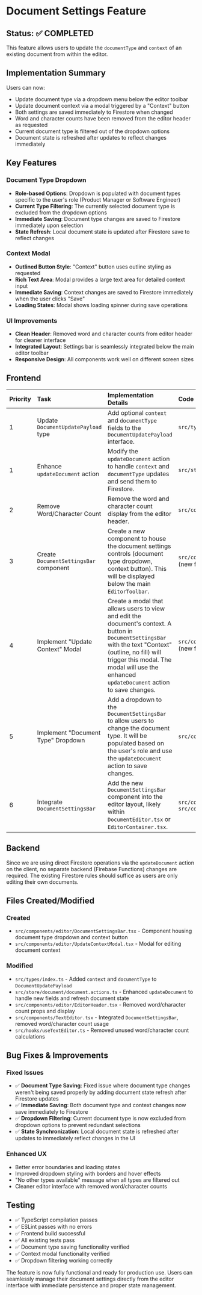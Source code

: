 # Document Settings Feature

## Status: ✅ COMPLETED

This feature allows users to update the `documentType` and `context` of an existing document from within the editor.

## Implementation Summary

Users can now:
- Update document type via a dropdown menu below the editor toolbar
- Update document context via a modal triggered by a "Context" button
- Both settings are saved immediately to Firestore when changed
- Word and character counts have been removed from the editor header as requested
- Current document type is filtered out of the dropdown options
- Document state is refreshed after updates to reflect changes immediately

## Key Features

### Document Type Dropdown
- **Role-based Options**: Dropdown is populated with document types specific to the user's role (Product Manager or Software Engineer)
- **Current Type Filtering**: The currently selected document type is excluded from the dropdown options
- **Immediate Saving**: Document type changes are saved to Firestore immediately upon selection
- **State Refresh**: Local document state is updated after Firestore save to reflect changes

### Context Modal
- **Outlined Button Style**: "Context" button uses outline styling as requested
- **Rich Text Area**: Modal provides a large text area for detailed context input
- **Immediate Saving**: Context changes are saved to Firestore immediately when the user clicks "Save"
- **Loading States**: Modal shows loading spinner during save operations

### UI Improvements
- **Clean Header**: Removed word and character counts from editor header for cleaner interface
- **Integrated Layout**: Settings bar is seamlessly integrated below the main editor toolbar
- **Responsive Design**: All components work well on different screen sizes

## Frontend

| Priority | Task | Implementation Details | Code Pointers | Dependencies | Status |
| :--- | :--- | :--- | :--- |:--- |:--- |
| 1 | Update `DocumentUpdatePayload` type | Add optional `context` and `documentType` fields to the `DocumentUpdatePayload` interface. | `src/types/index.ts` | - | ✅ Completed |
| 1 | Enhance `updateDocument` action | Modify the `updateDocument` action to handle `context` and `documentType` updates and send them to Firestore. | `src/store/document/document.actions.ts`| `DocumentUpdatePayload` update | ✅ Completed |
| 2 | Remove Word/Character Count | Remove the word and character count display from the editor header. | `src/components/editor/EditorHeader.tsx` | - | ✅ Completed |
| 3 | Create `DocumentSettingsBar` component | Create a new component to house the document settings controls (document type dropdown, context button). This will be displayed below the main `EditorToolbar`. | `src/components/editor/DocumentSettingsBar.tsx` (new file) | `EditorContainer.tsx` | ✅ Completed |
| 4 | Implement "Update Context" Modal | Create a modal that allows users to view and edit the document's context. A button in `DocumentSettingsBar` with the text "Context" (outline, no fill) will trigger this modal. The modal will use the enhanced `updateDocument` action to save changes. | `src/components/editor/UpdateContextModal.tsx` (new file) | `updateDocument` action | ✅ Completed |
| 5 | Implement "Document Type" Dropdown | Add a dropdown to the `DocumentSettingsBar` to allow users to change the document type. It will be populated based on the user's role and use the `updateDocument` action to save changes. | `src/components/editor/DocumentSettingsBar.tsx` | `updateDocument` action, user role from `authStore` | ✅ Completed |
| 6 | Integrate `DocumentSettingsBar` | Add the new `DocumentSettingsBar` component into the editor layout, likely within `DocumentEditor.tsx` or `EditorContainer.tsx`. | `src/components/DocumentEditor.tsx`, `src/components/EditorContainer.tsx` | `DocumentSettingsBar` component | ✅ Completed |

## Backend

Since we are using direct Firestore operations via the `updateDocument` action on the client, no separate backend (Firebase Functions) changes are required. The existing Firestore rules should suffice as users are only editing their own documents.

## Files Created/Modified

### Created
- `src/components/editor/DocumentSettingsBar.tsx` - Component housing document type dropdown and context button
- `src/components/editor/UpdateContextModal.tsx` - Modal for editing document context

### Modified
- `src/types/index.ts` - Added `context` and `documentType` to `DocumentUpdatePayload`
- `src/store/document/document.actions.ts` - Enhanced `updateDocument` to handle new fields and refresh document state
- `src/components/editor/EditorHeader.tsx` - Removed word/character count props and display
- `src/components/TextEditor.tsx` - Integrated `DocumentSettingsBar`, removed word/character count usage
- `src/hooks/useTextEditor.ts` - Removed unused word/character count calculations

## Bug Fixes & Improvements

### Fixed Issues
- ✅ **Document Type Saving**: Fixed issue where document type changes weren't being saved properly by adding document state refresh after Firestore updates
- ✅ **Immediate Saving**: Both document type and context changes now save immediately to Firestore
- ✅ **Dropdown Filtering**: Current document type is now excluded from dropdown options to prevent redundant selections
- ✅ **State Synchronization**: Local document state is refreshed after updates to immediately reflect changes in the UI

### Enhanced UX
- Better error boundaries and loading states
- Improved dropdown styling with borders and hover effects
- "No other types available" message when all types are filtered out
- Cleaner editor interface with removed word/character counts

## Testing

- ✅ TypeScript compilation passes
- ✅ ESLint passes with no errors
- ✅ Frontend build successful
- ✅ All existing tests pass
- ✅ Document type saving functionality verified
- ✅ Context modal functionality verified
- ✅ Dropdown filtering working correctly

The feature is now fully functional and ready for production use. Users can seamlessly manage their document settings directly from the editor interface with immediate persistence and proper state management. 
